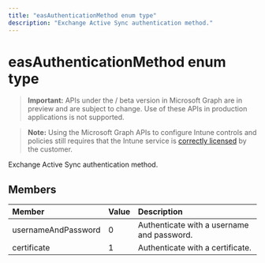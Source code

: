 ---title: "easAuthenticationMethod enum type"description: "Exchange Active Sync authentication method."---# easAuthenticationMethod enum type

> **Important:** APIs under the / beta version in Microsoft Graph are in preview and are subject to change. Use of these APIs in production applications is not supported.

> **Note:** Using the Microsoft Graph APIs to configure Intune controls and policies still requires that the Intune service is [correctly licensed](https://go.microsoft.com/fwlink/?linkid=839381) by the customer.

Exchange Active Sync authentication method.
## Members
|Member|Value|Description|
|:---|:---|:---|
|usernameAndPassword|0|Authenticate with a username and password.|
|certificate|1|Authenticate with a certificate.|





